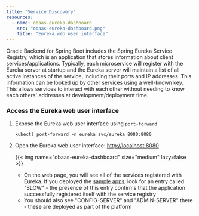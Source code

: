 ```yaml
---
title: "Service Discovery"
resources:
  - name: obaas-eureka-dashboard
    src: "obaas-eureka-dashboard.png"
    title: "Eureka web user interface"
---
```



Oracle Backend for Spring Boot includes the Spring Eureka Service Registry, which is an application that stores information about client services/applications. Typically, each microservice will register with the Eureka server at startup and the Eureka server will maintain a list of all active instances of the service, including their ports and IP addresses.  This information can be looked up by other services using a well-known key.  This allows services to interact with each other without needing to know each others' addresses at development/deployment time.

### Access the Eureka web user interface

1. Expose the Eureka web user interface using `port-forward`

    ```shell
    kubectl port-forward -n eureka svc/eureka 8080:8080
    ```

2. Open the Eureka web user interface: <http://localhost:8080>

    <!-- spellchecker-disable -->
    {{< img name="obaas-eureka-dashboard" size="medium" lazy=false >}}
    <!-- spellchecker-enable -->

    * On the web page, you will see all of the services registered with Eureka.  If you deployed the [sample apps](../../sample-apps), look for an entry called "SLOW" - the presence of this entry confirms that the application successfully registered itself with the service registry
    * You should also see "CONFIG-SERVER" and "ADMIN-SERVER" there - these are deployed as part of the platform
